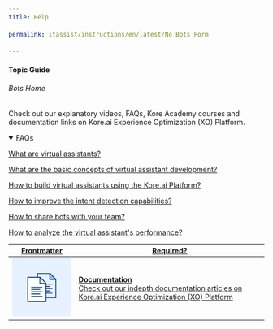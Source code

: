 ```yaml
---
title: Help

permalink: itassist/instructions/en/latest/No Bots Form

---
```


#### Topic Guide
###### Bots Home

  Check out our explanatory videos, FAQs, Kore Academy courses and documentation links on Kore.ai Experience Optimization (XO) Platform.

<details open>
  <summary>FAQs
  </summary>

  <a class="doc-link" target="_blank" href="https://developer.kore.ai/docs/bots/chatbot-overview/chatbot-overview/">
 
  What are virtual assistants?

</a>

<a class="doc-link" target="_blank" href="https://developer.kore.ai/docs/bots/chatbot-overview/about-bots/">
 
  What are the basic concepts of virtual assistant development?

</a>


<a class="doc-link" target="_blank" href="https://developer.kore.ai/docs/bots/chatbot-overview/getting-started-bots/">
 
  How to build virtual assistants using the Kore.ai Platform?

</a>


<a class="doc-link" target="_blank" href="https://developer.kore.ai/docs/bots/nlp/additional-notes-nlp-settings-guidelines/">

  How to improve the intent detection capabilities?

</a>

<a class="doc-link" target="_blank" href="https://developer.kore.ai/docs/bots/advanced-topics/collaborative-development/sharing-bots-for-development/">

  How to share bots with your team?

</a>

<a class="doc-link" target="_blank" href="https://developer.kore.ai/docs/bots/analyzing-your-bot/analyzing-your-bot/">

  How to analyze the virtual assistant's performance?

</a>

</details>

<a class="doc-link" target="_blank" href="https://developer.kore.ai/docs/bots/chatbot-overview/koreai-platform/">
 

| Frontmatter | Required? |
|-------------|-------------|
| ![alt text](images/docIcon.svg "Title") | **Documentation**  <br /> Check out our indepth documentation articles on Kore.ai Experience Optimization (XO) Platform | 


</a>
